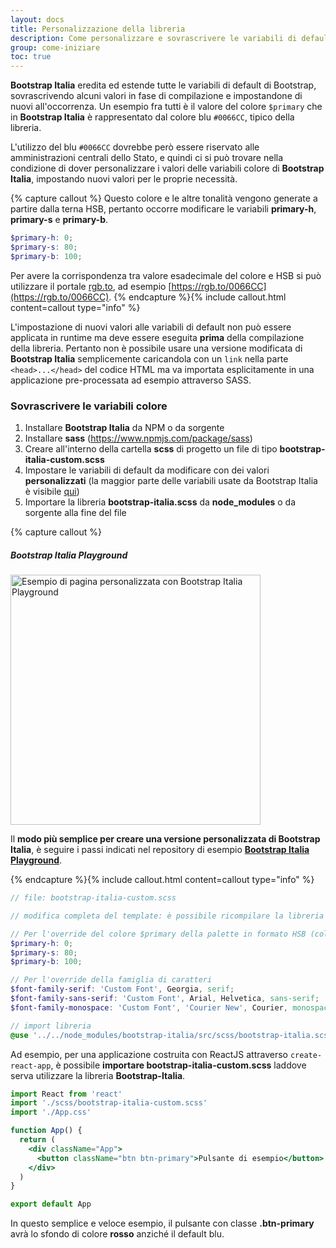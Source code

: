 ```yaml
---
layout: docs
title: Personalizzazione della libreria
description: Come personalizzare e sovrascrivere le variabili di default della libreria (es. colori, font-family, misure, ecc.).
group: come-iniziare
toc: true
---
```


**Bootstrap Italia** eredita ed estende tutte le variabili di default di Bootstrap, sovrascrivendo alcuni valori in fase di compilazione e impostandone di nuovi all'occorrenza.
Un esempio fra tutti è il valore del colore `$primary` che in **Bootstrap Italia** è rappresentato dal colore blu `#0066CC`, tipico della libreria.

L'utilizzo del blu `#0066CC` dovrebbe però essere riservato alle amministrazioni centrali dello Stato, e quindi ci si può trovare nella condizione di dover personalizzare i valori delle variabili colore di **Bootstrap Italia**, impostando nuovi valori per le proprie necessità.

{% capture callout %}
Questo colore e le altre tonalità vengono generate a partire dalla terna HSB, pertanto occorre modificare le variabili **primary-h**, **primary-s** e **primary-b**.

```scss
$primary-h: 0;
$primary-s: 80;
$primary-b: 100;
```

Per avere la corrispondenza tra valore esadecimale del colore e HSB si può utilizzare il portale [rgb.to](https://rgb.to), ad esempio [https://rgb.to/0066CC](https://rgb.to/0066CC).
{% endcapture %}{% include callout.html content=callout type="info" %}

L'impostazione di nuovi valori alle variabili di default non può essere applicata in runtime ma deve essere eseguita **prima** della compilazione della libreria. Pertanto non è possibile usare una versione modificata di **Bootstrap Italia** semplicemente caricandola con un `link` nella parte `<head>...</head>` del codice HTML ma va importata esplicitamente in una applicazione pre-processata ad esempio attraverso SASS.

### Sovrascrivere le variabili colore

1. Installare **Bootstrap Italia** da NPM o da sorgente
2. Installare **sass** (https://www.npmjs.com/package/sass)
3. Creare all'interno della cartella **scss** di progetto un file di tipo **bootstrap-italia-custom.scss**
4. Impostare le variabili di default da modificare con dei valori **personalizzati** (la maggior parte delle variabili usate da Bootstrap Italia è visibile [qui](https://github.com/italia/bootstrap-italia/blob/main/src/scss/))
5. Importare la libreria **bootstrap-italia.scss** da **node_modules** o da sorgente alla fine del file

{% capture callout %}

##### Bootstrap Italia Playground

<div class="text-center">
<img class="rounded" src="{{ site.baseurl }}/docs/assets/img/bootstrap-italia-playground.png" width="400" alt="Esempio di pagina personalizzata con Bootstrap Italia Playground">
</div>

Il **modo più semplice per creare una versione personalizzata di Bootstrap Italia**, è seguire i passi indicati nel repository di esempio **[Bootstrap Italia Playground](https://github.com/italia/bootstrap-italia-playground/tree/main)**.

{% endcapture %}{% include callout.html content=callout type="info" %}

```scss
// file: bootstrap-italia-custom.scss

// modifica completa del template: è possibile ricompilare la libreria modificando alcune variabili SCSS

// Per l'override del colore $primary della palette in formato HSB (colore #FF3333 https://rgb.to/ff3333):
$primary-h: 0;
$primary-s: 80;
$primary-b: 100;

// Per l'override della famiglia di caratteri
$font-family-serif: 'Custom Font', Georgia, serif;
$font-family-sans-serif: 'Custom Font', Arial, Helvetica, sans-serif;
$font-family-monospace: 'Custom Font', 'Courier New', Courier, monospace;

// import libreria
@use '../../node_modules/bootstrap-italia/src/scss/bootstrap-italia.scss';
```

Ad esempio, per una applicazione costruita con ReactJS attraverso `create-react-app`, è possibile **importare bootstrap-italia-custom.scss** laddove serva utilizzare la libreria **Bootstrap-Italia**.

```jsx
import React from 'react'
import './scss/bootstrap-italia-custom.scss'
import './App.css'

function App() {
  return (
    <div className="App">
      <button className="btn btn-primary">Pulsante di esempio</button>
    </div>
  )
}

export default App
```

In questo semplice e veloce esempio, il pulsante con classe **.btn-primary** avrà lo sfondo di colore **rosso** anziché il default blu.
